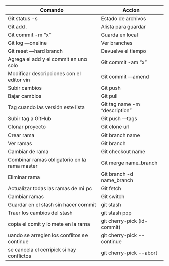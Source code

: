 | Comando                                      	| Accion                        	|
|----------------------------------------------	|-------------------------------	|
| Git status -s                                	| Estado de archivos            	|
| Git add .                                    	| Alista para guardar           	|
| Git commit -m “x”                            	| Guarda en local               	|
| Git log —oneline                             	| Ver branches                  	|
| Git reset —hard branch                       	| Devuelve el tiempo            	|
| Agrega el add y el commit en uno solo        	| Git commit -am “x”            	|
| Modificar descripciones con el editor vin    	| Git commit —amend             	|
| Subir cambios                                	| Git push                      	|
| Bajar cambios                                	| Git pull                      	|
| Tag cuando las versión este lista            	| Git tag name -m “description” 	|
| Subir tag a GitHub                           	| Git push —tags                	|
| Clonar proyecto                              	| Git clone url                 	|
| Crear rama                                   	| Git branch name               	|
| Ver ramas                                    	| Git branch                    	|
| Cambiar de rama                              	| Git checkout name             	|
| Combinar ramas obligatorio en la rama master 	| Git merge name_branch         	|
| Eliminar rama                                	| Git branch -d name_branch     	|
| Actualizar todas las ramas de mi pc          	| Git fetch                     	|
| Cambiar ramas                                	| Git switch                    	|
| Guardar en el stash sin hacer commit         	| git stash                     	|
| Traer los cambios del stash                  	| git stash pop                 	|
| copia el comit y lo mete en la rama          	| git cherry-pick (id-commit)   	|
| uando se arreglen los conflitos se continue  	| git cherry-pick --continue    	|
| se cancela el cerripick si hay conflictos    	| git cherry-pick --abort       	|